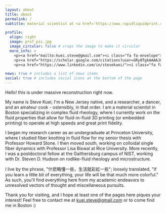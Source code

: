 ```yaml
---
layout: about
title: about
permalink: /
subtitle: material scientist at <a href='https://www.rapidliquidprint.co'>Rapid Liquid Print</a> | colloidal physics and rheology

profile:
  align: right
  image: prof_pic.jpg
  image_circular: false # crops the image to make it circular
  more_info: >
    <p><a href="mailto:kuei.steve@gmail.com"><i class="fa fa-envelope"></i> kuei.steve@gmail.com</p>
    <p><a href="https://scholar.google.com/citations?user=GRy8TgkAAAAJ&hl=en"><i class="ai ai-google-scholar"></i> google scholar</p>
    <p><a href="https://www.linkedin.com/in/stevekuei/"><i class="fa fa-linkedin"></i> linkedin</p>

news: true # includes a list of news items
social: true # includes social icons at the bottom of the page
---
```

Hello! this is under massive reconstruction right now.

My name is Steve Kuei; I'm a New Jersey native, and a researcher, a dancer, and an amateur cook - ostensibly, in that order. I am a material scientist in Boston specializing in complex fluid rheology, where I currently work on the fluid properties that allow for fluid-in-fluid 3D printing (or embedded printing) to operate at high speeds and great print fidelity.

I began my research career as an undergraduate at Princeton University, where I studied fiber knotting in fluid flow for my senior thesis with Professor Howard Stone. I then moved south, working on colloidal single fiber dynamics with Professor Lisa Biswal at Rice University. More recently, I was a postdoctoral fellow at the Gaithersburg campus of NIST, working with Dr. Steven D. Hudson on rodlike-fluid rheology and microstructure. 

I live by the phrase, "什麽略懂一些，生活就彩虹一些"; loosely translated, "if you learn a little bit of everything, your life will be that much more colorful."
As such, you'll find everything here from my academic endeavors to unresolved vectors of thought and miscellaneous pursuits.

Thank you for visiting, and I hope at least one of the pages here piques your interest! Feel free to contact me at <a href="mailto:kuei.steve@gmail.com">kuei.steve@gmail.com</a>
or to come find me in Boston :)
